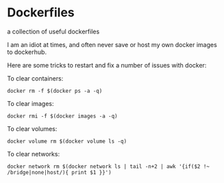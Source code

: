 # Dockerfiles
a collection of useful dockerfiles


I am an idiot at times, and often never save or host my own docker images to dockerhub. 

Here are some tricks to restart and fix a number of issues with docker: 

To clear containers:

```
docker rm -f $(docker ps -a -q)
```

To clear images:

```
docker rmi -f $(docker images -a -q)
```

To clear volumes:

```
docker volume rm $(docker volume ls -q)
```

To clear networks:

```
docker network rm $(docker network ls | tail -n+2 | awk '{if($2 !~ /bridge|none|host/){ print $1 }}')
```
